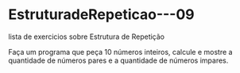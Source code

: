 # EstruturadeRepeticao---09
 lista de exercicios sobre Estrutura de Repetição

Faça um programa que peça 10 números inteiros, calcule e mostre a quantidade de números pares e a quantidade de números impares.